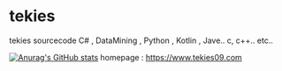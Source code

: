 # tekies
tekies sourcecode
C# , DataMining , Python , Kotlin , Jave.. c, c++.. etc..

[![Anurag's GitHub stats](https://github-readme-stats.vercel.app/api?username=tekies09)](https://github.com/anuraghazra/github-readme-stats)
homepage :  https://www.tekies09.com

